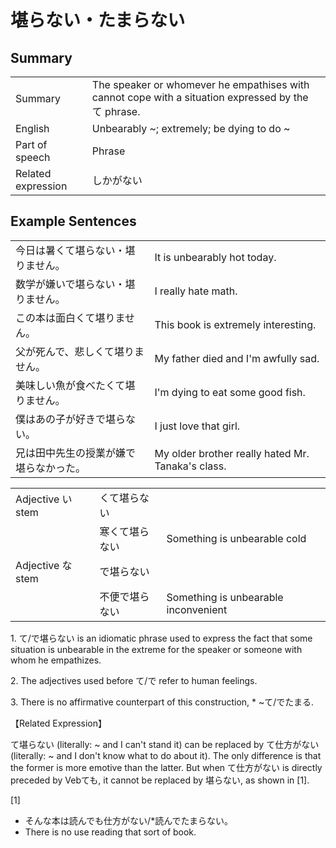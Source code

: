 # 堪らない・たまらない

## Summary

<table><tr>   <td>Summary</td>   <td>The speaker or whomever he empathises with cannot cope with a situation expressed by the て phrase.</td></tr><tr>   <td>English</td>   <td>Unbearably ~; extremely; be dying to do ~</td></tr><tr>   <td>Part of speech</td>   <td>Phrase</td></tr><tr>   <td>Related expression</td>   <td>しかがない</td></tr></table>

## Example Sentences

<table><tr>   <td>今日は暑くて堪らない・堪りません。</td>   <td>It is unbearably hot today.</td></tr><tr>   <td>数学が嫌いで堪らない・堪りません。</td>   <td>I really hate math.</td></tr><tr>   <td>この本は面白くて堪りません。</td>   <td>This book is extremely interesting.</td></tr><tr>   <td>父が死んで、悲しくて堪りません。</td>   <td>My father died and I'm awfully sad.</td></tr><tr>   <td>美味しい魚が食べたくて堪りません。</td>   <td>I'm dying to eat some good fish.</td></tr><tr>   <td>僕はあの子が好きで堪らない。</td>   <td>I just love that girl.</td></tr><tr>   <td>兄は田中先生の授業が嫌で堪らなかった。</td>   <td>My older brother really hated Mr. Tanaka's class.</td></tr></table>

<table class="table"> <tbody><tr class="tr head"> <td class="td"><span class="bold"><span>Adjective い stem</span></span></td> <td class="td"><span class="concept">くて堪らない</span> </td> <td class="td"><span>&nbsp;</span></td> </tr> <tr class="tr"> <td class="td"><span>&nbsp;</span></td> <td class="td"><span>寒<span class="concept">くて堪らない</span></span> </td> <td class="td"><span>Something    is unbearable cold</span></td> </tr> <tr class="tr head"> <td class="td"><span class="bold"><span>Adjective な stem</span></span></td> <td class="td"><span class="concept">で堪らない</span> </td> <td class="td"><span>&nbsp;</span></td> </tr> <tr class="tr"> <td class="td"><span>&nbsp;</span></td> <td class="td"><span>不便<span class="concept">で堪らない</span></span> </td> <td class="td"><span>Something    is unbearable inconvenient</span></td> </tr></tbody></table>

<p>1. て/で<span class="cloze">堪らない</span> is an idiomatic phrase used to express the fact that some situation is unbearable in the extreme for the speaker or someone with whom he empathizes.</p>  <p>2. The adjectives used before て/で refer to human feelings.</p>  <p>3. There is no affirmative counterpart of this construction, * ~て/でたまる.</p>  <p>【Related Expression】</p>  <p>て堪らない (literally: ~ and I can't stand it) can be replaced by て仕方がない (literally: ~ and I don't know what to do about it). The only difference is that the former is more emotive than the latter. But when て仕方がない is directly preceded by Vebても, it cannot be replaced by <span class="cloze">堪らない</span>, as shown in [1].</p>  <p>[1]</p>  <ul> <li>そんな本は読んでも仕方がない/*読んで<span class="cloze">たまらない</span>。</li> <li>There is no use reading that sort of book.</li> </ul>

